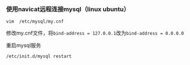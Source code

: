 ### 使用navicat远程连接mysql（linux ubuntu）



```shell
vim  /etc/mysql/my.cnf
```

修改my.cnf文件，将```bind-address = 127.0.0.1```改为```bind-address = 0.0.0.0```



重启mysql服务

```shell
/etc/init.d/mysql restart
```


